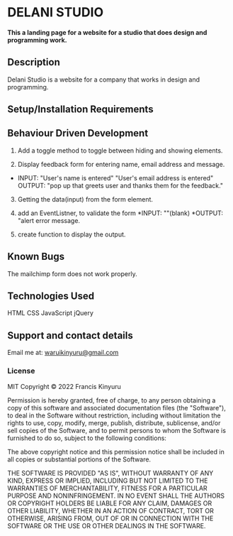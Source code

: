 # DELANI STUDIO

#### This a landing page for a website for a studio that does design and programming work.

## Description

Delani Studio is a website for a company that works in design and programming.

## Setup/Installation Requirements

<!-- - clone this repository to an empty folder in your computer: https://github.com/lydiah1wachira/Delani-studio.git
- open the index.html in a browser
- To make changes to the program, open the folder in a text editor of your choice.
- alternatively, open the file as a website( view only):https://lydiah1wachira.github.io/Delani-studio/ -->

## Behaviour Driven Development
1. Add a toggle method to toggle between hiding and showing elements.
 
2. Display feedback form for entering name, email address and message.

- INPUT: "User's name is entered"
          "User's email address is entered"
  OUTPUT: "pop up that greets user and thanks them for the feedback."

3. Getting the data(input) from the form element.

4. add an EventListner, to validate the form
   *INPUT: ""(blank)
   *OUTPUT: "alert error message.


5. create function to display the output.

## Known Bugs

The mailchimp form does not work properly.

## Technologies Used

HTML
CSS
JavaScript
jQuery

## Support and contact details

Email me at: waruikinyuru@gmail.com

### License

MIT Copyright &copy; 2022 Francis Kinyuru

Permission is hereby granted, free of charge, to any person obtaining a copy of this software and associated documentation files (the "Software"), to deal in the Software without restriction, including without limitation the rights to use, copy, modify, merge, publish, distribute, sublicense, and/or sell copies of the Software, and to permit persons to whom the Software is furnished to do so, subject to the following conditions:

The above copyright notice and this permission notice shall be included in all copies or substantial portions of the Software.

THE SOFTWARE IS PROVIDED "AS IS", WITHOUT WARRANTY OF ANY KIND, EXPRESS OR IMPLIED, INCLUDING BUT NOT LIMITED TO THE WARRANTIES OF MERCHANTABILITY, FITNESS FOR A PARTICULAR PURPOSE AND NONINFRINGEMENT. IN NO EVENT SHALL THE AUTHORS OR COPYRIGHT HOLDERS BE LIABLE FOR ANY CLAIM, DAMAGES OR OTHER LIABILITY, WHETHER IN AN ACTION OF CONTRACT, TORT OR OTHERWISE, ARISING FROM, OUT OF OR IN CONNECTION WITH THE SOFTWARE OR THE USE OR OTHER DEALINGS IN THE SOFTWARE.
